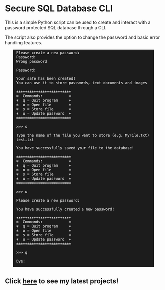# Secure SQL Database CLI

This is a simple Python script can be used to create and interact with a password protected SQL database through a CLI. 

The script also provides the option to change the password and basic error handling features.

<p align="center">
  <img src='https://raw.githubusercontent.com/nvios/encrypted_database/master/sample.png'>
</p>

## Click <a href="https://nvios.github.io/luca_bontempi/"><strong>here</strong></a> to see my latest projects!
